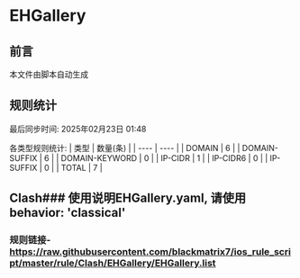 # EHGallery

## 前言
本文件由脚本自动生成

## 规则统计
最后同步时间: 2025年02月23日 01:48

各类型规则统计:
| 类型 | 数量(条)  | 
| ---- | ----  |
| DOMAIN | 6 | 
| DOMAIN-SUFFIX | 6 | 
| DOMAIN-KEYWORD | 0 | 
| IP-CIDR | 1 | 
| IP-CIDR6 | 0 | 
| IP-SUFFIX | 0 | 
| TOTAL | 7 | 
## Clash### 使用说明EHGallery.yaml, 请使用 behavior: 'classical' 
### 规则链接- https://raw.githubusercontent.com/blackmatrix7/ios_rule_script/master/rule/Clash/EHGallery/EHGallery.list 
